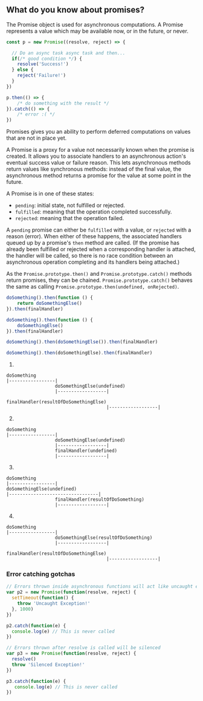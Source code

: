 ## What do you know about promises?

The Promise object is used for asynchronous computations. A Promise represents a value which may be available now, or in the future, or never.

```js
const p = new Promise((resolve, reject) => {

  // Do an async task async task and then...
  if(/* good condition */) {
    resolve('Success!')
  } else {
    reject('Failure!')
  }
})

p.then(() => {
    /* do something with the result */
}).catch(() => {
    /* error :( */
})
```

Promises gives you an ability to perform deferred computations on values that are not in place yet.

A Promise is a proxy for a value not necessarily known when the promise is created. It allows you to associate handlers to an asynchronous action's eventual success value or failure reason. This lets asynchronous methods return values like synchronous methods: instead of the final value, the asynchronous method returns a promise for the value at some point in the future.

A Promise is in one of these states:

- `pending`: initial state, not fulfilled or rejected.
- `fulfilled`: meaning that the operation completed successfully.
- `rejected`: meaning that the operation failed.

A `pending` promise can either be `fulfilled` with a value, or `rejected` with a reason (error). When either of these happens, the associated handlers queued up by a promise's `then` method are called. (If the promise has already been fulfilled or rejected when a corresponding handler is attached, the handler will be called, so there is no race condition between an asynchronous operation completing and its handlers being attached.)

As the `Promise.prototype.then()` and `Promise.prototype.catch()` methods return promises, they can be chained.
`Promise.prototype.catch()` behaves the same as calling `Promise.prototype.then(undefined, onRejected)`.

```js
doSomething().then(function () {
    return doSomethingElse()
}).then(finalHandler)

doSomething().then(function () {
    doSomethingElse()
}).then(finalHandler)

doSomething().then(doSomethingElse()).then(finalHandler)

doSomething().then(doSomethingElse).then(finalHandler)
```


1.

```
doSomething
|-----------------|
                  doSomethingElse(undefined)
                  |------------------|
                                     finalHandler(resultOfDoSomethingElse)
                                     |------------------|
```

2.

```
doSomething
|-----------------|
                  doSomethingElse(undefined)
                  |------------------|
                  finalHandler(undefined)
                  |------------------|
```

3.
```
doSomething
|-----------------|
doSomethingElse(undefined)
|---------------------------------|
                  finalHandler(resultOfDoSomething)
                  |------------------|
```

4.
```
doSomething
|-----------------|
                  doSomethingElse(resultOfDoSomething)
                  |------------------|
                                     finalHandler(resultOfDoSomethingElse)
                                     |------------------|
```

### Error catching gotchas

```js
// Errors thrown inside asynchronous functions will act like uncaught errors
var p2 = new Promise(function(resolve, reject) {
  setTimeout(function() {
    throw 'Uncaught Exception!'
  }, 1000)
})

p2.catch(function(e) {
  console.log(e) // This is never called
})

// Errors thrown after resolve is called will be silenced
var p3 = new Promise(function(resolve, reject) {
  resolve()
  throw 'Silenced Exception!'
})

p3.catch(function(e) {
   console.log(e) // This is never called
})
```
